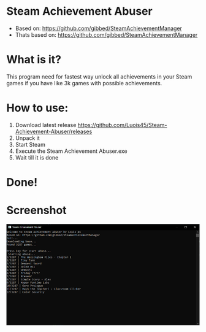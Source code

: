 # Steam Achievement Abuser

- Based on: <https://github.com/gibbed/SteamAchievementManager>
- Thats based on: <https://github.com/gibbed/SteamAchievementManager>

# What is it?
This program need for fastest way unlock all achievements in your Steam games if you have like 3k games with possible achievements.

# How to use:

1. Download latest release <https://github.com/Luois45/Steam-Achievement-Abuser/releases>
2. Unpack it
3. Start Steam
4. Execute the Steam Achievement Abuser.exe
5. Wait till it is done
# Done!

# Screenshot

![screenshot](https://raw.githubusercontent.com/Luois45/Steam-Achievement-Abuser/master/Steam_Achievement_Abuser.png)
